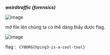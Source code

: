 ***weirdtraffic (forensics)***

![image](https://github.com/user-attachments/assets/53898b8e-cd74-41aa-b09f-802c5d566fc8)

mở file lên chúng ta có thể dàng thấy được flag.

![image](https://github.com/user-attachments/assets/07fa562f-e635-4bf2-9904-5425abbef4ed)

flag : ``` CYBORG{hping3-is-a-cool-tool}```
